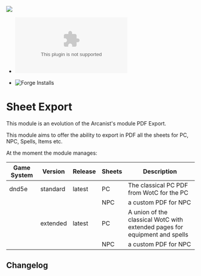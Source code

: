 ![](https://img.shields.io/badge/Foundry-v11-informational)

<!--- Downloads @ Latest Badge -->

- ![Latest Release Download Count](https://img.shields.io/github/downloads/gioppoluca/sheet-export/latest/module.zip)

<!--- Forge Bazaar Install % Badge -->

- ![Forge Installs](https://img.shields.io/badge/dynamic/json?label=Forge%20Installs&query=package.installs&suffix=%25&url=https%3A%2F%2Fforge-vtt.com%2Fapi%2Fbazaar%2Fpackage%2Fsheet-export&colorB=4aa94a)

# Sheet Export

This module is an evolution of the Arcanist's module PDF Export.

This module aims to offer the ability to export in PDF all the sheets for PC, NPC, Spells, Items etc.

At the moment the module manages:


| Game System | Version  | Release | Sheets | Description                                                                |
| ------------- | ---------- | --------- | -------- | ---------------------------------------------------------------------------- |
| dnd5e       | standard | latest  | PC     | The classical PC PDF from WotC for the PC                                  |
|             |          |         | NPC    | a custom PDF for NPC                                                       |
|             | extended | latest  | PC     | A union of the classical WotC with extended pages for equipment and spells |
|             |          |         | NPC    | a custom PDF for NPC                                                       |

## Changelog

```{include} CHANGELOG.md

```
